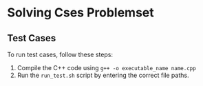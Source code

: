 # Solving Cses Problemset

## Test Cases

To run test cases, follow these steps:
1. Compile the C++ code using `g++ -o executable_name name.cpp`
2. Run the `run_test.sh` script by entering the correct file paths.

